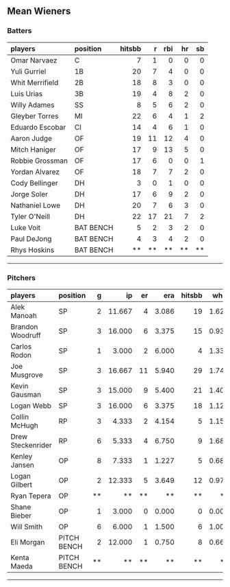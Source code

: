 ## Mean Wieners

### Batters

 
|players         |position  | hitsbb|  r| rbi| hr| sb| 
|:---------------|:---------|------:|--:|---:|--:|--:| 
|Omar Narvaez    |C         |      7|  1|   0|  0|  0| 
|Yuli Gurriel    |1B        |     20|  7|   4|  0|  0| 
|Whit Merrifield |2B        |     18|  8|   3|  0|  0| 
|Luis Urias      |3B        |     19|  4|   8|  2|  0| 
|Willy Adames    |SS        |      8|  5|   6|  2|  0| 
|Gleyber Torres  |MI        |     22|  6|   4|  1|  2| 
|Eduardo Escobar |CI        |     14|  4|   6|  1|  0| 
|Aaron Judge     |OF        |     19| 11|  12|  4|  0| 
|Mitch Haniger   |OF        |     17|  9|  13|  5|  0| 
|Robbie Grossman |OF        |     17|  6|   0|  0|  1| 
|Yordan Alvarez  |OF        |     18|  7|   7|  2|  0| 
|Cody Bellinger  |DH        |      3|  0|   1|  0|  0| 
|Jorge Soler     |DH        |     17|  6|   9|  2|  0| 
|Nathaniel Lowe  |DH        |     20|  7|   6|  3|  0| 
|Tyler O'Neill   |DH        |     22| 17|  21|  7|  2| 
|Luke Voit       |BAT BENCH |      5|  2|   3|  2|  0| 
|Paul DeJong     |BAT BENCH |      4|  3|   4|  2|  0| 
|Rhys Hoskins    |BAT BENCH |     **| **|  **| **| **| 

* * *

### Pitchers

 
|players           |position    |  g|     ip| er|   era| hitsbb|  whip| so|  w| sv| 
|:-----------------|:-----------|--:|------:|--:|-----:|------:|-----:|--:|--:|--:| 
|Alek Manoah       |SP          |  2| 11.667|  4| 3.086|     19| 1.629| 15|  2|  0| 
|Brandon Woodruff  |SP          |  3| 16.000|  6| 3.375|     15| 0.938| 20|  0|  0| 
|Carlos Rodon      |SP          |  1|  3.000|  2| 6.000|      4| 1.333|  6|  0|  0| 
|Joe Musgrove      |SP          |  3| 16.667| 11| 5.940|     29| 1.740| 19|  1|  0| 
|Kevin Gausman     |SP          |  3| 15.000|  9| 5.400|     21| 1.400| 21|  0|  0| 
|Logan Webb        |SP          |  3| 16.000|  6| 3.375|     18| 1.125| 18|  0|  0| 
|Collin McHugh     |RP          |  3|  4.333|  2| 4.154|      5| 1.154|  3|  0|  0| 
|Drew Steckenrider |RP          |  6|  5.333|  4| 6.750|      9| 1.688|  3|  0|  3| 
|Kenley Jansen     |OP          |  8|  7.333|  1| 1.227|      5| 0.682| 12|  2|  4| 
|Logan Gilbert     |OP          |  2| 12.333|  5| 3.649|     12| 0.973|  9|  1|  0| 
|Ryan Tepera       |OP          | **|     **| **|    **|     **|    **| **| **| **| 
|Shane Bieber      |OP          |  1|  3.000|  0| 0.000|      0| 0.000|  3|  0|  0| 
|Will Smith        |OP          |  6|  6.000|  1| 1.500|      6| 1.000| 11|  0|  4| 
|Eli Morgan        |PITCH BENCH |  2| 12.000|  1| 0.750|      8| 0.667|  9|  2|  0| 
|Kenta Maeda       |PITCH BENCH | **|     **| **|    **|     **|    **| **| **| **| 


* * *


